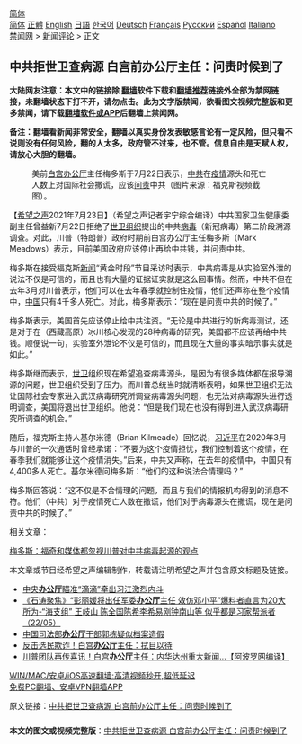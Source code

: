  <!-- 面包屑导航 --> <div class="breadcrumb"><!-- GTranslate: https://gtranslate.io/ -->  <div class="switcher notranslate">  <div class="selected">  <a href="#" onclick="return false;"> 简体</a>  </div>  <div class="option">  <a href="https://www.bannedbook.org" onclick="doGTranslate('zh-CN|zh-CN');jQuery('div.switcher div.selected a').html(jQuery(this).html());return false;" title="简体中文" class="nturl selected"> 简体</a>  <a href="https://www.bannedbook.org/zh-tw/" onclick="doGTranslate('zh-CN|zh-TW');jQuery('div.switcher div.selected a').html(jQuery(this).html());return false;" title="繁體中文" class="nturl"> 正體</a>  <a href="https://www.bannedbook.org/en/" onclick="doGTranslate('zh-CN|en');jQuery('div.switcher div.selected a').html(jQuery(this).html());return false;" title="English" class="nturl"> English</a>  <a href="https://www.bannedbook.org/ja/" onclick="doGTranslate('zh-CN|ja');jQuery('div.switcher div.selected a').html(jQuery(this).html());return false;" title="日本語" class="nturl"> 日語</a>  <a href="https://www.bannedbook.org/ko/" onclick="doGTranslate('zh-CN|ko');jQuery('div.switcher div.selected a').html(jQuery(this).html());return false;" title="한국어" class="nturl"> 한국어</a>  <a href="https://www.bannedbook.org/de/" onclick="doGTranslate('zh-CN|de');jQuery('div.switcher div.selected a').html(jQuery(this).html());return false;" title="Deutsch" class="nturl"> Deutsch</a>  <a href="https://www.bannedbook.org/fr/" onclick="doGTranslate('zh-CN|fr');jQuery('div.switcher div.selected a').html(jQuery(this).html());return false;" title="Français" class="nturl"> Français</a>  <a href="https://www.bannedbook.org/ru/" onclick="doGTranslate('zh-CN|ru');jQuery('div.switcher div.selected a').html(jQuery(this).html());return false;" title="Русский" class="nturl"> Русский</a>  <a href="https://www.bannedbook.org/es/" onclick="doGTranslate('zh-CN|es');jQuery('div.switcher div.selected a').html(jQuery(this).html());return false;" title="Español" class="nturl"> Español</a>  <a href="https://www.bannedbook.org/it/" onclick="doGTranslate('zh-CN|it');jQuery('div.switcher div.selected a').html(jQuery(this).html());return false;" title="Italiano" class="nturl"> Italiano</a>  </div>  </div>      <div class='breadcrumb-sub'><!-- Breadcrumb NavXT 6.3.0 --> <a href="https://www.bannedbook.org/" class="home">禁闻网</a> &gt; <a href="https://www.bannedbook.org/bnews/comments/" class="category">新闻评论</a> &gt; 正文</div></div><h2>中共拒世卫查病源 白宫前办公厅主任：问责时候到了</h2> <p class="notice"><b>大陆网友注意：本文中的链接除 <a href="https://github.com/bannedbook/fanqiang" >翻墙</a>软件下载和<a href="https://github.com/killgcd/justmysocks/blob/master/README.md">翻墙推荐</a>链接外全部为禁网链接，未翻墙状态下打不开，请勿点击。此为文字版禁闻，欲看图文视频完整版和更多禁闻，请下载<a href="https://github.com/bannedbook/fanqiang">翻墙软件或APP</a>后翻墙上禁闻网。</p><p>备注：翻墙看新闻非常安全，翻墙以真实身份发表敏感言论有一定风险，但只看不说则没有任何风险，翻的人太多，政府管不过来，也不管。信息自由是天赋人权，请放心大胆的翻墙。</b></p>  <div class="entry"> <figure> <p><figcaption>美前<a href="https://www.bannedbook.org/bnews/tag/%e7%99%bd%e5%ae%ab/" class="st_tag internal_tag" rel="tag" title="标签 白宫 下的日志">白宫</a><a href="https://www.bannedbook.org/bnews/tag/%E5%8A%9E%E5%85%AC%E5%8E%85/" class="st_tag internal_tag" rel="tag" title="标签 办公厅 下的日志">办公厅</a>主任梅多斯于7月22日表示，<a href="https://www.bannedbook.org/bnews/tag/%e4%b8%ad%e5%85%b1/" class="st_tag internal_tag" rel="tag" title="标签 中共 下的日志">中共</a>在<a href="https://www.bannedbook.org/bnews/tag/%E7%96%AB%E6%83%85/" class="st_tag internal_tag" rel="tag" title="标签 疫情 下的日志">疫情</a>源头和死亡人数上对国际社会撒谎，应该<a href="https://www.bannedbook.org/bnews/tag/%E9%97%AE%E8%B4%A3/" class="st_tag internal_tag" rel="tag" title="标签 问责 下的日志">问责</a>中共（图片来源：福克斯视频截图）。</figcaption></figure> <p>【<span class='wp_keywordlink_affiliate'><a href="https://www.soundofhope.org" title="希望之声" target="_blank">希望之声</a></span>2021年7月23日】（希望之声记者宇宁综合编译）中共国家卫生健康委副主任曾益新7月22日拒绝了<a href="https://www.bannedbook.org/bnews/tag/%E4%B8%96%E5%8D%AB%E7%BB%84%E7%BB%87/" class="st_tag internal_tag" rel="tag" title="标签 世卫组织 下的日志">世卫组织</a>提出的中共<a href="https://www.bannedbook.org/bnews/tag/%e7%97%85%e6%af%92/" class="st_tag internal_tag" rel="tag" title="标签 病毒 下的日志">病毒</a>（新冠病毒）第二阶段溯源调查。对此，川普（特朗普）政府时期前白宫办公厅主任梅多斯（Mark Meadows）表示，目前美国政府应该停止再给中共钱，并问责中共。</p> <p>梅多斯在接受福克斯<span class='wp_keywordlink_affiliate'><a href="https://www.bannedbook.org/" title="新闻">新闻</a></span>“黄金时段”节目采访时表示，中共病毒是从实验室外泄的说法不仅是可信的，而且也有大量的证据证实就是这么回事情。然而，中共不但在去年3月对川普表示，他们可以在去年春季就控制住疫情，他们还声称在整个疫情中，<span class='wp_keywordlink_affiliate'><a href="https://www.bannedbook.org/" title="中国" target="_blank">中国</a></span>只有4千多人死亡。对此，梅多斯表示：“现在是问责中共的时候了。”</p>  <p>梅多斯表示，美国首先应该停止给中共注资。“无论是中共进行的新病毒测试，还是对于在（西藏高原）冰川核心发现的28种病毒的研究，美国都不应该再给中共钱。顺便说一句，实验室外泄论不仅是可信的，而且现在大量的事实暗示事实就是如此。”</p> <p>梅多斯继而表示，<a href="https://www.bannedbook.org/bnews/tag/%E4%B8%96%E5%8D%AB/" class="st_tag internal_tag" rel="tag" title="标签 世卫 下的日志">世卫</a>组织现在希望追查病毒源头，是因为有很多媒体都在报导溯源的问题，世卫组织受到了压力。而川普总统当时就清晰表明，如果世卫组织无法让国际社会专家进入武汉病毒研究所调查病毒源头问题，也无法对病毒源头进行透明调查，美国将退出世卫组织。他说：“但是我们现在也没有得到进入武汉病毒研究所调查的机会。”</p>  <p>随后，福克斯主持人基尔米德（Brian Kilmeade）回忆说，<a href="https://www.bannedbook.org/bnews/tag/%e4%b9%a0%e8%bf%91%e5%b9%b3/" class="st_tag internal_tag" rel="tag" title="标签 习近平 下的日志">习近平</a>在2020年3月与川普的一次通话时曾经承诺：“不要为这个疫情担忧，我们控制着这个疫情，在春季我们就能够让这个疫情消失。”后来，中共又声称，在去年的疫情中，中国只有4,400多人死亡。基尔米德问梅多斯：“他们的这种说法合情理吗？”</p> <p>梅多斯回答说：“这不仅是不合情理的问题，而且与我们的情报机构得到的消息不符。他们（中共）对于疫情死亡人数在撒谎，他们对于病毒源头在撒谎，现在是问责中共的时候了。”</p>  <p>相关文章：</p> <p><a data-ved="2ahUKEwjYjL25lPrxAhXT4jgGHYBrBlwQFjACegQICBAD" href="https://www.soundofhope.org/post/517565?lang=b5" ping="/url?sa=t&amp;source=web&amp;rct=j&amp;url=https://www.soundofhope.org/post/517565%3Flang%3Db5&amp;ved=2ahUKEwjYjL25lPrxAhXT4jgGHYBrBlwQFjACegQICBAD">梅多斯：福奇和媒体都忽视川普对中共病毒起源的观点</a></p>  <p>本文章或节目经希望之声编辑制作，转载请注明希望之声并包含原文标题及链接。 </p> <ul class='op-related-articles' title='相关阅读'> <li><a href='https://www.bannedbook.org/bnews/cnnews/20210707/1582251.html' target='_blank'>中央<b>办公厅</b>瞄准“滴滴”牵出习江激烈内斗</a></li> <li><a href='https://www.bannedbook.org/bnews/bannedvideo/20210523/1552141.html' target='_blank'>《石涛聚焦》“彭丽媛将出任军委<b>办公厅</b>主任 效仿邓小平”爆料者直言为20大所为-“海支组” 王岐山 陈全国陈希李希易刚钟南山等 似乎都是习家帮派者（22/05）</a></li> <li><a href='https://www.bannedbook.org/bnews/baitai/20210110/1464832.html' target='_blank'>中国司法部<b>办公厅</b>干部郭栋疑似档案造假</a></li> <li><a href='https://www.bannedbook.org/bnews/comments/20201223/1453627.html' target='_blank'>反击选民欺诈！白宫<b>办公厅</b>主任：拭目以待</a></li> <li><a href='https://www.bannedbook.org/bnews/cnnews/20201125/1436807.html' target='_blank'>川普团队再传喜讯！白宫<b>办公厅</b>主任：内华达州重大新闻...【阿波罗网编译】</a></li> </ul> <p class="texttj"> <a href="https://github.com/bannedbook/fanqiang/wiki/V2ray%E6%9C%BA%E5%9C%BA" target="_blank">WIN/MAC/安卓/iOS高速翻墙:高清视频秒开,超低延迟</a><br/> <a href="https://github.com/bannedbook/fanqiang/wiki/%E7%A6%81%E9%97%BB%E7%BD%91%E5%AE%89%E5%8D%93%E7%BF%BB%E5%A2%99%E6%96%B0%E9%97%BBAPP" target="_blank">免费PC翻墙、安卓VPN翻墙APP</a></p><p>原文链接：<a class="src_link"  href="https://www.soundofhope.org/post/528689" target="_blank">中共拒世卫查病源 白宫前办公厅主任：问责时候到了</a></p><a name='sharetosocial'></a>  <div style="margin-bottom:5px;padding-bottom:5px;clear:both"> <div id="archive-pix-1" class="banner-ads"> <!-- AuctionX Display platform tag START --> <div id="26318x728x90x621x_ADSLOT2" clicktrack="%%CLICK_URL_ESC%%"></div> <!-- AuctionX Display platform tag END --> </div> <div id="archive-pix-2" class="banner-ads"> <!-- AuctionX Display platform tag START --> <div id="26315x300x250x621x_ADSLOT2" clicktrack="%%CLICK_URL_ESC%%"></div> <!-- AuctionX Display platform tag END --> </div> </div>  <div id="archive-pix-1" class="banner-ads"> <!-- AuctionX Display platform tag START --> <div id="26318x728x90x621x_ADSLOT3" clicktrack="%%CLICK_URL_ESC%%"></div> <!-- AuctionX Display platform tag END --> </div> <div><b>本文的图文或视频完整版</b>：<a href='https://www.bannedbook.org/bnews/comments/20210724/1593086.html'>中共拒世卫查病源 白宫前办公厅主任：问责时候到了</a></div>  </div><!--END ENTRY--> 